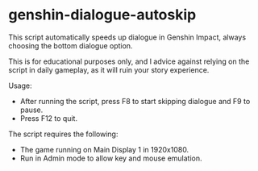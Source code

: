 # genshin-dialogue-autoskip

This script automatically speeds up dialogue in Genshin Impact, always choosing the bottom dialogue option. 

This is for educational purposes only, and I advice against relying on the script in daily gameplay, as it will ruin your story experience.

Usage:
- After running the script, press F8 to start skipping dialogue and F9 to pause.
- Press F12 to quit.

The script requires the following:
- The game running on Main Display 1 in 1920x1080.
- Run in Admin mode to allow key and mouse emulation.